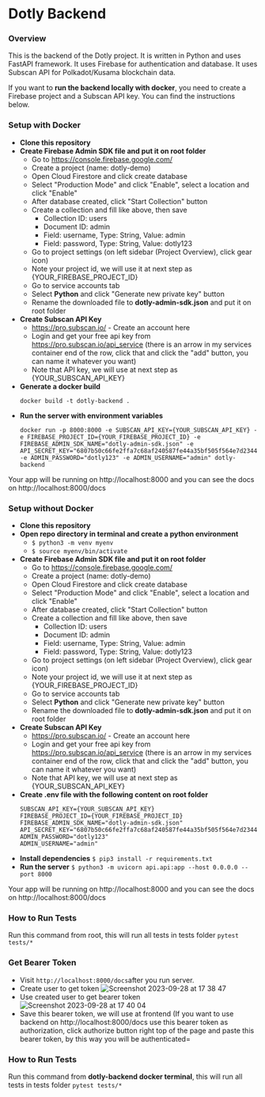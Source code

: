 # Dotly Backend

### Overview
This is the backend of the Dotly project. It is written in Python and uses FastAPI framework. It uses Firebase for authentication and database. It uses Subscan API for Polkadot/Kusama blockchain data.

If you want to **run the backend locally with docker**, you need to create a Firebase project and a Subscan API key. You can find the instructions below.

### Setup with Docker
- **Clone this repository**
- **Create Firebase Admin SDK file and put it on root folder**
  - Go to https://console.firebase.google.com/
  - Create a project (name: dotly-demo)
  - Open Cloud Firestore and click create database 
  - Select "Production Mode" and click "Enable", select a location and click "Enable"
  - After database created, click "Start Collection" button
  - Create a collection and fill like above, then save
    - Collection ID: users
    - Document ID: admin
    - Field: username, Type: String, Value: admin
    - Field: password, Type: String, Value: dotly123
  - Go to project settings (on left sidebar (Project Overview), click gear icon)
  - Note your project id, we will use it at next step as {YOUR_FIREBASE_PROJECT_ID}
  - Go to service accounts tab
  - Select **Python** and click "Generate new private key" button
  - Rename the downloaded file to **dotly-admin-sdk.json** and put it on root folder
- **Create Subscan API Key**
  - https://pro.subscan.io/ - Create an account here
  - Login and get your free api key from https://pro.subscan.io/api_service (there is an arrow in my services container end of the row, click that and click the "add" button, you can name it whatever you want)
  - Note that API key, we will use at next step as {YOUR_SUBSCAN_API_KEY}
- **Generate a docker build**
    ```
    docker build -t dotly-backend .
    ```
- **Run the server with environment variables**
    ```
    docker run -p 8000:8000 -e SUBSCAN_API_KEY={YOUR_SUBSCAN_API_KEY} -e FIREBASE_PROJECT_ID={YOUR_FIREBASE_PROJECT_ID} -e FIREBASE_ADMIN_SDK_NAME="dotly-admin-sdk.json" -e API_SECRET_KEY="6807b50c66fe2ffa7c68af240587fe44a35bf505f564e7d2344739ecca514723" -e ADMIN_PASSWORD="dotly123" -e ADMIN_USERNAME="admin" dotly-backend
    ```

Your app will be running on http://localhost:8000 and you can see the docs on http://localhost:8000/docs

### Setup without Docker
- **Clone this repository**
- **Open repo directory in terminal and create a python environment**
  - ```$ python3 -m venv myenv```
  - ```$ source myenv/bin/activate```
- **Create Firebase Admin SDK file and put it on root folder**
  - Go to https://console.firebase.google.com/
  - Create a project (name: dotly-demo)
  - Open Cloud Firestore and click create database 
  - Select "Production Mode" and click "Enable", select a location and click "Enable"
  - After database created, click "Start Collection" button
  - Create a collection and fill like above, then save
    - Collection ID: users
    - Document ID: admin
    - Field: username, Type: String, Value: admin
    - Field: password, Type: String, Value: dotly123
  - Go to project settings (on left sidebar (Project Overview), click gear icon)
  - Note your project id, we will use it at next step as {YOUR_FIREBASE_PROJECT_ID}
  - Go to service accounts tab
  - Select **Python** and click "Generate new private key" button
  - Rename the downloaded file to **dotly-admin-sdk.json** and put it on root folder
- **Create Subscan API Key**
  - https://pro.subscan.io/ - Create an account here
  - Login and get your free api key from https://pro.subscan.io/api_service (there is an arrow in my services container end of the row, click that and click the "add" button, you can name it whatever you want)
  - Note that API key, we will use at next step as {YOUR_SUBSCAN_API_KEY}
- **Create **.env** file with the following content on root folder**
  ```
  SUBSCAN_API_KEY={YOUR_SUBSCAN_API_KEY}
  FIREBASE_PROJECT_ID={YOUR_FIREBASE_PROJECT_ID}
  FIREBASE_ADMIN_SDK_NAME="dotly-admin-sdk.json"
  API_SECRET_KEY="6807b50c66fe2ffa7c68af240587fe44a35bf505f564e7d2344739ecca514723"
  ADMIN_PASSWORD="dotly123"
  ADMIN_USERNAME="admin"
  ```
- **Install dependencies**
    ```$ pip3 install -r requirements.txt```
- **Run the server**
    ```$ python3 -m uvicorn api.api:app --host 0.0.0.0 --port 8000```

Your app will be running on http://localhost:8000 and you can see the docs on http://localhost:8000/docs

### How to Run Tests
Run this command from root, this will run all tests in tests folder
```pytest tests/*```

### Get Bearer Token
- Visit ```http://localhost:8000/docs```after you run server.
- Create user to get token
![Screenshot 2023-09-28 at 17 38 47](https://github.com/justmert/dotly-backend/assets/37740842/413e6652-c33a-4367-bc4d-0294f45865e0)
- Use created user to get bearer token
![Screenshot 2023-09-28 at 17 40 04](https://github.com/justmert/dotly-backend/assets/37740842/89227890-8e3a-4a29-9dcc-fc90fc8fc026)
- Save this bearer token, we will use at frontend (If you want to use backend on http://localhost:8000/docs use this bearer token as authorization, click authorize button right top of the page and paste this bearer token, by this way you will be authenticated=

### How to Run Tests
Run this command from **dotly-backend docker terminal**, this will run all tests in tests folder
```pytest tests/*```
